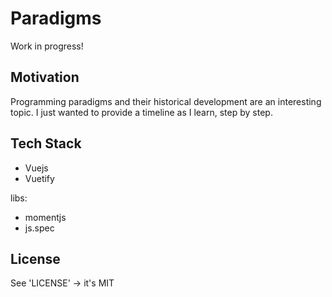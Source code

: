 # Paradigms

Work in progress!

## Motivation

Programming paradigms and their historical development are an interesting topic. 
I just wanted to provide a timeline as I learn, step by step.

## Tech Stack

- Vuejs
- Vuetify

libs:
- momentjs
- js.spec

## License

See 'LICENSE' -> it's MIT